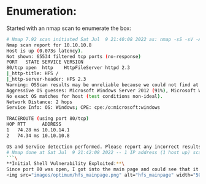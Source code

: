 # Enumeration:
Started with an nmap scan to enumerate the box:
```bash
# Nmap 7.92 scan initiated Sat Jul  9 21:40:08 2022 as: nmap -sS -sV -A -p- -oN nmap.txt 10.10.10.8
Nmap scan report for 10.10.10.8
Host is up (0.073s latency).
Not shown: 65534 filtered tcp ports (no-response)
PORT   STATE SERVICE VERSION
80/tcp open  http    HttpFileServer httpd 2.3
|_http-title: HFS /
|_http-server-header: HFS 2.3
Warning: OSScan results may be unreliable because we could not find at least 1 open and 1 closed port
Aggressive OS guesses: Microsoft Windows Server 2012 (91%), Microsoft Windows Server 2012 or Windows Server 2012 R2 (91%), Microsoft Windows Server 2012 R2 (91%), Microsoft Windows 7 Professional (87%), Microsoft Windows 8.1 Update 1 (86%), Microsoft Windows Phone 7.5 or 8.0 (86%), Microsoft Windows 7 or Windows Server 2008 R2 (85%), Microsoft Windows Server 2008 R2 (85%), Microsoft Windows Server 2008 R2 or Windows 8.1 (85%), Microsoft Windows Server 2008 R2 SP1 or Windows 8 (85%)
No exact OS matches for host (test conditions non-ideal).
Network Distance: 2 hops
Service Info: OS: Windows; CPE: cpe:/o:microsoft:windows

TRACEROUTE (using port 80/tcp)
HOP RTT      ADDRESS
1   74.28 ms 10.10.14.1
2   74.34 ms 10.10.10.8

OS and Service detection performed. Please report any incorrect results at https://nmap.org/submit/ .
# Nmap done at Sat Jul  9 21:42:08 2022 -- 1 IP address (1 host up) scanned in 120.47 seconds
```\
**Initial Shell Vulnerability Exploited:**\
Since port 80 was open, I got into the main page and could see that it was powered by HttpFileServer (HFS) 2.3:\
<img src="images/optimum/hfs_mainpage.png" alt="hfs_mainpage" width="500" height="150"/> </br>